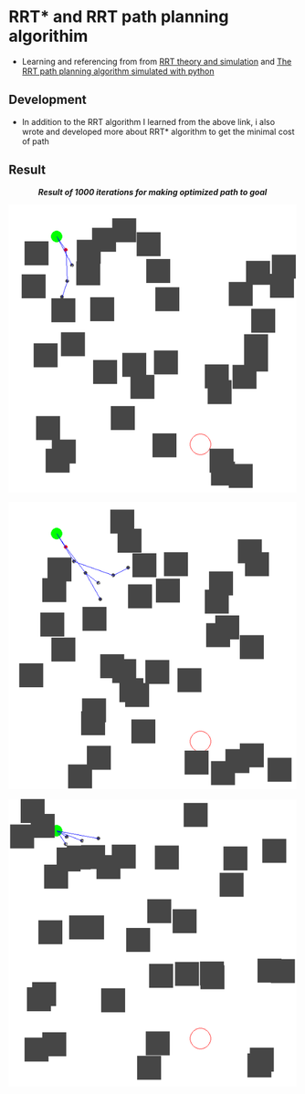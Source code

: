 # RRT* and RRT path planning algorithim
- Learning and referencing from from [RRT theory and simulation](https://youtu.be/Oo61tjNJHCk?si=XyZY_cYtqLJ5F0fS) and [The RRT path planning algorithm simulated with python](https://youtu.be/TzfNzqjJ2VQ?si=8SRzWU3Vt19iLHKc)
## Development
- In addition to the RRT algorithm I learned from the above link, i also wrote and developed more about RRT* algorithm to get the minimal cost of path
## Result
<p align="center"><strong><em>Result of 1000 iterations for making optimized path to goal<p>
<p align="center">
  <img src="images/result.gif" alt="Result of 1000 iterations for making optimized path to goal" />
</p>
<p align="center">
  <img src="images/result1.gif" alt="Other results" />
</p>
<p align="center">
  <img src="images/result2.gif" alt="Other results" />
</p>
